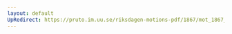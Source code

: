 ```yaml
---
layout: default
UpRedirect: https://pruto.im.uu.se/riksdagen-motions-pdf/1867/mot_1867__ak__122.pdf
---
```

